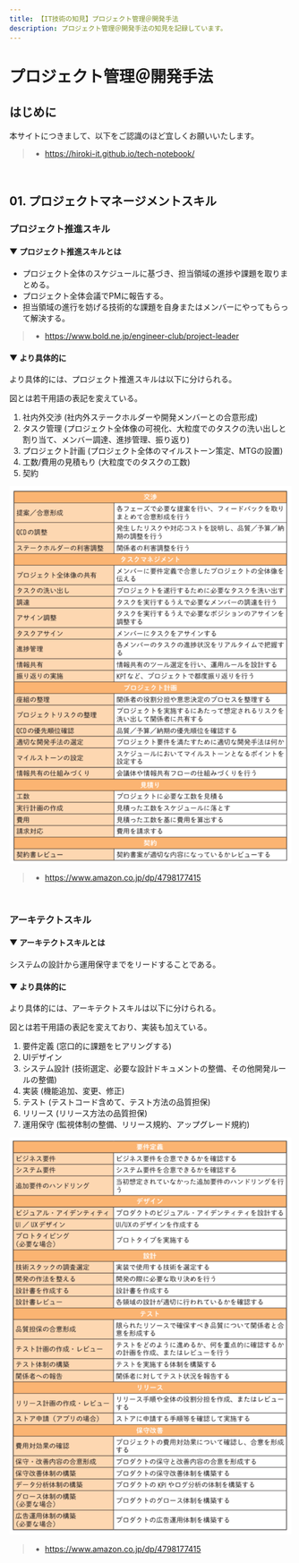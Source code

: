```yaml
---
title: 【IT技術の知見】プロジェクト管理＠開発手法
description: プロジェクト管理＠開発手法の知見を記録しています。
---
```


# プロジェクト管理＠開発手法

## はじめに

本サイトにつきまして、以下をご認識のほど宜しくお願いいたします。

> - https://hiroki-it.github.io/tech-notebook/

<br>

## 01. プロジェクトマネージメントスキル

### プロジェクト推進スキル

#### ▼ プロジェクト推進スキルとは

- プロジェクト全体のスケジュールに基づき、担当領域の進捗や課題を取りまとめる。
- プロジェクト全体会議でPMに報告する。
- 担当領域の進行を妨げる技術的な課題を自身またはメンバーにやってもらって解決する。

> - https://www.bold.ne.jp/engineer-club/project-leader

#### ▼ より具体的に

より具体的には、プロジェクト推進スキルは以下に分けられる。

図とは若干用語の表記を変えている。

1. 社内外交渉 (社内外ステークホルダーや開発メンバーとの合意形成)
2. タスク管理 (プロジェクト全体像の可視化、大粒度でのタスクの洗い出しと割り当て、メンバー調達、進捗管理、振り返り)
3. プロジェクト計画 (プロジェクト全体のマイルストーン策定、MTGの設置)
4. 工数/費用の見積もり (大粒度でのタスクの工数)
5. 契約

![project-management-skills_1](https://raw.githubusercontent.com/hiroki-it/tech-notebook-images/master/images/project-management-skills_1.png)

> - https://www.amazon.co.jp/dp/4798177415

<br>

### アーキテクトスキル

#### ▼ アーキテクトスキルとは

システムの設計から運用保守までをリードすることである。

#### ▼ より具体的に

より具体的には、アーキテクトスキルは以下に分けられる。

図とは若干用語の表記を変えており、実装も加えている。

1. 要件定義 (窓口的に課題をヒアリングする)
2. UIデザイン
3. システム設計 (技術選定、必要な設計ドキュメントの整備、その他開発ルールの整備)
4. 実装 (機能追加、変更、修正)
5. テスト (テストコード含めて、テスト方法の品質担保)
6. リリース (リリース方法の品質担保)
7. 運用保守 (監視体制の整備、リリース規約、アップグレード規約)

![project-management-skills_2](https://raw.githubusercontent.com/hiroki-it/tech-notebook-images/master/images/project-management-skills_2.png)

> - https://www.amazon.co.jp/dp/4798177415

<br>
